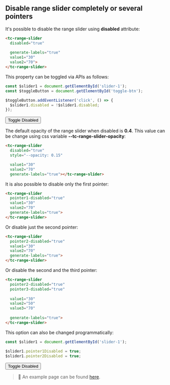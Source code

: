 ## Disable range slider completely or several pointers

<div data-examples="disabled"></div>

It's possible to disable the range slider using **disabled** attribute:

```html
<tc-range-slider 
  disabled="true" 
  
  generate-labels="true" 
  value1="30"
  value2="70">
</tc-range-slider>
```

<div class="my-12 flex flex-col items-center">
    <tc-range-slider 
        value1="30"
        value2="70"
        generate-labels="true" 
        disabled="true"></tc-range-slider>
</div>

This property can be toggled via APIs as follows:

```js
const $slider1 = document.getElementById('slider-1');
const $toggleButton = document.getElementById('toggle-btn');

$toggleButton.addEventListener('click', () => {
  $slider1.disabled = !$slider1.disabled;
});
```

<div class="my-12 flex flex-col items-center">
    <tc-range-slider
      id="slider-16"
      value1="40"
      value2="60"
      generate-labels="true"></tc-range-slider>
    <div class="flex items-center">
        <button id="disabled-toggle-btn" type="button" class="group inline-flex items-center h-9 rounded-full text-sm font-semibold whitespace-nowrap px-3 focus:outline-none focus:ring-2 bg-sky-50 text-sky-600 hover:bg-sky-100 hover:text-sky-700 focus:ring-sky-600 mt-8 mx-2">Toggle Disabled</button>
    </div>
</div> 

The default opacity of the range slider when disabled is **0.4**. This value can be change using css variable **--tc-range-slider-opacity**:

```html
<tc-range-slider
  disabled="true"
  style="--opacity: 0.15"

  value1="30"
  value2="70"
  generate-labels="true"></tc-range-slider>
```

<div class="my-12 flex flex-col items-center">
    <tc-range-slider 
        value1="30"
        value2="70"
        generate-labels="true" 
        style="--opacity: 0.15"
        disabled="true"></tc-range-slider>
</div>

It is also possible to disable only the first pointer:

```html
<tc-range-slider 
  pointer1-disabled="true"
  value1="30"
  value2="70"
  generate-labels="true">
</tc-range-slider>
```

<div class="my-12 flex flex-col items-center">
    <tc-range-slider 
      pointer1-disabled="true"
      value1="30"
      value2="70"
      generate-labels="true"></tc-range-slider>
</div>

Or disable just the second pointer:

```html
<tc-range-slider 
  pointer2-disabled="true"
  value1="30"
  value2="70"
  generate-labels="true">
</tc-range-slider>
```

<div class="my-12 flex flex-col items-center">
    <tc-range-slider 
      pointer2-disabled="true"
      value1="30"
      value2="70"
      generate-labels="true"></tc-range-slider>
</div>

Or disable the second and the third pointer:

```html
<tc-range-slider 
  pointer2-disabled="true"
  pointer3-disabled="true"
  
  value1="30"
  value2="50"
  value3="70"
  
  generate-labels="true">
</tc-range-slider>
```

<div class="my-12 flex flex-col items-center">
    <tc-range-slider 
      pointer2-disabled="true"
      pointer3-disabled="true"
      value1="30"
      value2="50"
      value3="70"
      generate-labels="true"></tc-range-slider>
</div>

This option can also be changed programmatically:

```js
const $slider1 = document.getElementById('slider-1');

$slider1.pointer1Disabled = true;
$slider1.pointer2Disabled = true;
```

<div class="my-12 flex flex-col items-center">
    <tc-range-slider
      id="slider-17"
      value1="30"
      value2="70"
      pointer1-disabled="true"
      generate-labels="true"></tc-range-slider>
    <div class="flex items-center">
        <button id="disabled-pointers-toggle-btn" type="button" class="group inline-flex items-center h-9 rounded-full text-sm font-semibold whitespace-nowrap px-3 focus:outline-none focus:ring-2 bg-sky-50 text-sky-600 hover:bg-sky-100 hover:text-sky-700 focus:ring-sky-600 mt-8 mx-2">Toggle Disabled</button>
    </div>
</div> 

> :pushpin: An example page can be found [here](https://github.com/mzusin/toolcool-range-slider/blob/main/examples/8-disabled-enabled.html).
